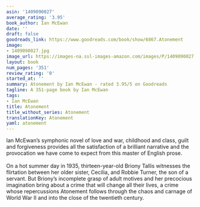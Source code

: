 ```yaml
---
asin: '1409090027'
average_rating: '3.95'
book_author: Ian McEwan
date: ''
draft: false
goodreads_link: https://www.goodreads.com/book/show/6867.Atonement
image:
- 1409090027.jpg
image_url: https://images-na.ssl-images-amazon.com/images/P/1409090027.01._SCLZZZZZZZ.jpg
layout: book
num_pages: '351'
review_rating: '0'
started_at: ''
summary: Atonement by Ian McEwan - rated 3.95/5 on Goodreads
tagline: A 351-page book by Ian McEwan
tags:
- Ian McEwan
title: Atonement
title_without_series: Atonement
translationKey: Atonement
yaml: atonement
---
```


Ian McEwan’s symphonic novel of love and war, childhood and class, guilt and forgiveness provides all the satisfaction of a brilliant narrative and the provocation we have come to expect from this master of English prose.<br /><br />On a hot summer day in 1935, thirteen-year-old Briony Tallis witnesses the flirtation between her older sister, Cecilia, and Robbie Turner, the son of a servant. But Briony’s incomplete grasp of adult motives and her precocious imagination bring about a crime that will change all their lives, a crime whose repercussions Atonement follows through the chaos and carnage of World War II and into the close of the twentieth century.